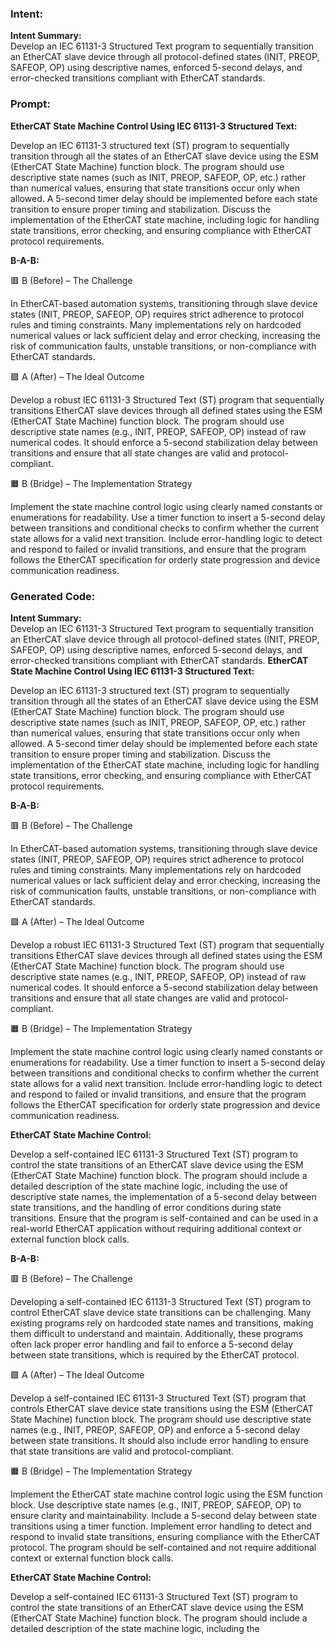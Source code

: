 ### Intent:
**Intent Summary:**  
Develop an IEC 61131-3 Structured Text program to sequentially transition an EtherCAT slave device through all protocol-defined states (INIT, PREOP, SAFEOP, OP) using descriptive names, enforced 5-second delays, and error-checked transitions compliant with EtherCAT standards.

### Prompt:
**EtherCAT State Machine Control Using IEC 61131-3 Structured Text:**

Develop an IEC 61131-3 structured text (ST) program to sequentially transition through all the states of an EtherCAT slave device using the ESM (EtherCAT State Machine) function block. The program should use descriptive state names (such as INIT, PREOP, SAFEOP, OP, etc.) rather than numerical values, ensuring that state transitions occur only when allowed. A 5-second timer delay should be implemented before each state transition to ensure proper timing and stabilization. Discuss the implementation of the EtherCAT state machine, including logic for handling state transitions, error checking, and ensuring compliance with EtherCAT protocol requirements.

**B-A-B:**

🟥 B (Before) – The Challenge

In EtherCAT-based automation systems, transitioning through slave device states (INIT, PREOP, SAFEOP, OP) requires strict adherence to protocol rules and timing constraints. Many implementations rely on hardcoded numerical values or lack sufficient delay and error checking, increasing the risk of communication faults, unstable transitions, or non-compliance with EtherCAT standards.

🟩 A (After) – The Ideal Outcome

Develop a robust IEC 61131-3 Structured Text (ST) program that sequentially transitions EtherCAT slave devices through all defined states using the ESM (EtherCAT State Machine) function block. The program should use descriptive state names (e.g., INIT, PREOP, SAFEOP, OP) instead of raw numerical codes. It should enforce a 5-second stabilization delay between transitions and ensure that all state changes are valid and protocol-compliant.

🟧 B (Bridge) – The Implementation Strategy

Implement the state machine control logic using clearly named constants or enumerations for readability. Use a timer function to insert a 5-second delay between transitions and conditional checks to confirm whether the current state allows for a valid next transition. Include error-handling logic to detect and respond to failed or invalid transitions, and ensure that the program follows the EtherCAT specification for orderly state progression and device communication readiness.

### Generated Code:
**Intent Summary:**  
Develop an IEC 61131-3 Structured Text program to sequentially transition an EtherCAT slave device through all protocol-defined states (INIT, PREOP, SAFEOP, OP) using descriptive names, enforced 5-second delays, and error-checked transitions compliant with EtherCAT standards.
**EtherCAT State Machine Control Using IEC 61131-3 Structured Text:**

Develop an IEC 61131-3 structured text (ST) program to sequentially transition through all the states of an EtherCAT slave device using the ESM (EtherCAT State Machine) function block. The program should use descriptive state names (such as INIT, PREOP, SAFEOP, OP, etc.) rather than numerical values, ensuring that state transitions occur only when allowed. A 5-second timer delay should be implemented before each state transition to ensure proper timing and stabilization. Discuss the implementation of the EtherCAT state machine, including logic for handling state transitions, error checking, and ensuring compliance with EtherCAT protocol requirements.

**B-A-B:**

🟥 B (Before) – The Challenge

In EtherCAT-based automation systems, transitioning through slave device states (INIT, PREOP, SAFEOP, OP) requires strict adherence to protocol rules and timing constraints. Many implementations rely on hardcoded numerical values or lack sufficient delay and error checking, increasing the risk of communication faults, unstable transitions, or non-compliance with EtherCAT standards.

🟩 A (After) – The Ideal Outcome

Develop a robust IEC 61131-3 Structured Text (ST) program that sequentially transitions EtherCAT slave devices through all defined states using the ESM (EtherCAT State Machine) function block. The program should use descriptive state names (e.g., INIT, PREOP, SAFEOP, OP) instead of raw numerical codes. It should enforce a 5-second stabilization delay between transitions and ensure that all state changes are valid and protocol-compliant.

🟧 B (Bridge) – The Implementation Strategy

Implement the state machine control logic using clearly named constants or enumerations for readability. Use a timer function to insert a 5-second delay between transitions and conditional checks to confirm whether the current state allows for a valid next transition. Include error-handling logic to detect and respond to failed or invalid transitions, and ensure that the program follows the EtherCAT specification for orderly state progression and device communication readiness. 

**EtherCAT State Machine Control:**

Develop a self-contained IEC 61131-3 Structured Text (ST) program to control the state transitions of an EtherCAT slave device using the ESM (EtherCAT State Machine) function block. The program should include a detailed description of the state machine logic, including the use of descriptive state names, the implementation of a 5-second delay between state transitions, and the handling of error conditions during state transitions. Ensure that the program is self-contained and can be used in a real-world EtherCAT application without requiring additional context or external function block calls.

**B-A-B:**

🟥 B (Before) – The Challenge

Developing a self-contained IEC 61131-3 Structured Text (ST) program to control EtherCAT slave device state transitions can be challenging. Many existing programs rely on hardcoded state names and transitions, making them difficult to understand and maintain. Additionally, these programs often lack proper error handling and fail to enforce a 5-second delay between state transitions, which is required by the EtherCAT protocol.

🟩 A (After) – The Ideal Outcome

Develop a self-contained IEC 61131-3 Structured Text (ST) program that controls EtherCAT slave device state transitions using the ESM (EtherCAT State Machine) function block. The program should use descriptive state names (e.g., INIT, PREOP, SAFEOP, OP) and enforce a 5-second delay between state transitions. It should also include error handling to ensure that state transitions are valid and protocol-compliant.

🟧 B (Bridge) – The Implementation Strategy

Implement the EtherCAT state machine control logic using the ESM function block. Use descriptive state names (e.g., INIT, PREOP, SAFEOP, OP) to ensure clarity and maintainability. Include a 5-second delay between state transitions using a timer function. Implement error handling to detect and respond to invalid state transitions, ensuring compliance with the EtherCAT protocol. The program should be self-contained and not require additional context or external function block calls.

**EtherCAT State Machine Control:**

Develop a self-contained IEC 61131-3 Structured Text (ST) program to control the state transitions of an EtherCAT slave device using the ESM (EtherCAT State Machine) function block. The program should include a detailed description of the state machine logic, including the
